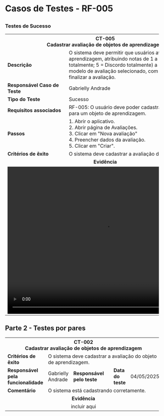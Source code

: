 # Casos de Testes - RF-005

## 

### Testes de Sucesso

<table>
  <tr>
    <th colspan="2" width="1000">CT-005<br>Cadastrar avaliação de objetos de aprendizagem</th>
  </tr>
  <tr>
    <td width="150"><strong>Descrição</strong></td>
    <td>O sistema deve permitir que usuários avaliem objetos de aprendizagem, atribuindo notas de 1 a 5 (1 = Concordo totalmente; 5 = Discordo totalmente) a cada critério do modelo de avaliação selecionado, com opção de salvar e finalizar a avaliação.</td>
  </tr>
  <tr>
    <td><strong>Responsável Caso de Teste </strong></td>
    <td width="430">Gabrielly Andrade</td>
  </tr>
 <tr>
    <td><strong>Tipo do Teste</strong></td>
    <td width="430">Sucesso</td>
  </tr> 
  <tr>
    <td><strong>Requisitos associados</strong></td>
    <td>RF-005: O usuário deve poder cadastrar uma avaliação para um objeto de aprendizagem.</td>
  </tr>
  <tr>
    <td><strong>Passos</strong></td>
    <td>
      1. Abrir o aplicativo.<br>
      2. Abrir página de Avaliações.<br>
      3. Clicar em "Nova avaliação"<br>
      4. Preencher dados da avaliação.<br>
      5. Clicar em "Criar".<br>
      </td>
  </tr>
    <tr>
    <td><strong>Critérios de êxito</strong></td>
    <td>O sistema deve cadastrar a avaliação do usuário.</td>
  </tr>
  <tr>
    <td colspan="6" align="center"><strong>Evidência</strong></td>
  </tr>
  <tr>
    <td colspan="6" align="center"><video width="640" height="480" controls><source src="../assets/Gravação-20250504_233736_novo.webm" type="video/webm"></video></td>
  </tr>
</table>

## Parte 2 - Testes por pares

<table>
  <tr>
    <th colspan="6" width="1000">CT-002<br>Cadastrar avaliação de objetos de aprendizagem</th>
  </tr>
  <tr>
    <td width="170"><strong>Critérios de êxito</strong></td>
    <td colspan="5">O sistema deve cadastrar a avaliação do objeto de aprendizagem.</td>
  </tr>
    <tr>
    <td><strong>Responsável pela funcionalidade</strong></td>
    <td width="430">Gabrielly Andrade</td>
      <td><strong>Responsável pelo teste</strong></td>
    <td width="430"> </td>
     <td width="100"><strong>Data do teste</strong></td>
    <td width="150">04/05/2025</td>
  </tr>
    <tr>
    <td width="170"><strong>Comentário</strong></td>
    <td colspan="5">O sistema está cadastrando corretamente.</td>
  </tr>
  <tr>
    <td colspan="6" align="center"><strong>Evidência</strong></td>
  </tr>
  <tr>
    <td colspan="6" align="center">incluir aqui</td>
  </tr>
</table>

